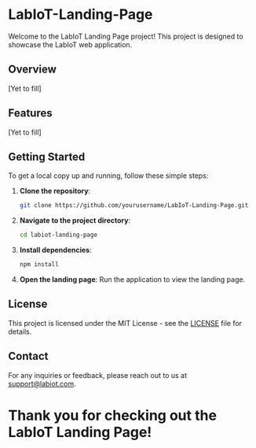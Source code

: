 # LabIoT-Landing-Page

Welcome to the LabIoT Landing Page project! This project is designed to showcase the LabIoT web application.

## Overview
[Yet to fill]
## Features
[Yet to fill]
## Getting Started

To get a local copy up and running, follow these simple steps:

1. **Clone the repository**:
   ```bash
   git clone https://github.com/yourusername/LabIoT-Landing-Page.git
   ```

2. **Navigate to the project directory**:
   ```bash
   cd labiot-landing-page
   ```

3. **Install dependencies**:
   ```bash
   npm install
   ```

4. **Open the landing page**:
   Run the application to view the landing page.

## License

This project is licensed under the MIT License - see the [LICENSE](LICENSE) file for details.

## Contact

For any inquiries or feedback, please reach out to us at [support@labiot.com](mailto:support@labiot.com). 

Thank you for checking out the LabIoT Landing Page!
=======
